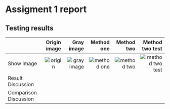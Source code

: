 # Assigment 1 report
## Testing results
|| Origin image | Gray image | Method one  | Method two | Method two test |
| ------------ |:----------:| -----------:|-----------:|----------------:|----------------:|
|Show image|![origin](https://user-images.githubusercontent.com/32957934/32095946-790d7fe6-bb37-11e7-8765-f1546aa88d0e.jpg)| ![gray image](https://user-images.githubusercontent.com/32957934/32095957-88c37954-bb37-11e7-8efb-49167f235831.jpg)| ![method one](https://user-images.githubusercontent.com/32957934/32095968-94047b92-bb37-11e7-9687-80511fcb0de8.jpg)| ![method two](https://user-images.githubusercontent.com/32957934/32095992-a27dc21e-bb37-11e7-8816-2ba5a792ad16.jpg)| ![method two test](https://user-images.githubusercontent.com/32957934/32096000-aaa11dc4-bb37-11e7-9110-7eb37a26e82d.jpg)|
|Result Discussion | | | | |
|Comparison Discussion | | | | | 


